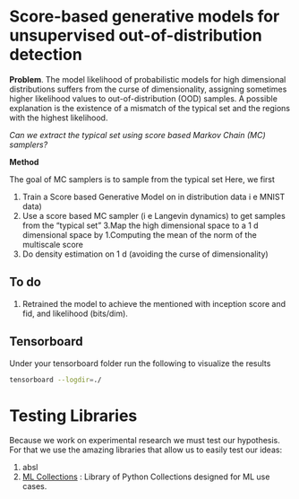# Score-based generative models for unsupervised out-of-distribution detection

**Problem**. The model likelihood of probabilistic models for high dimensional distributions suffers from the curse of
dimensionality, assigning sometimes higher likelihood values to out-of-distribution (OOD) samples. A possible
explanation is the existence of a mismatch of the typical set and the regions with the highest likelihood.


*Can we extract the typical set using score based Markov Chain (MC) samplers?*

**Method**

The goal of MC samplers is to sample from the typical set Here, we first
1. Train a Score based Generative Model on in distribution data i e MNIST data)
2. Use a score based MC sampler (i e Langevin dynamics) to get samples from the “typical set”
3.Map the high dimensional space to a 1 d dimensional space by
1.Computing the mean of the norm of the multiscale score
3. Do density estimation on 1 d (avoiding the curse of dimensionality)





## To do 

1. Retrained the model to achieve the mentioned with inception score and fid, and likelihood (bits/dim).



## Tensorboard
Under your tensorboard folder run the following to visualize the results

```bash
tensorboard --logdir=./
```


# Testing Libraries

Because we work on experimental research we must test our hypothesis. 
For that we use the amazing libraries that allow us to easily test our ideas:

1. absl 
2. [ML Collections](https://github.com/google/ml_collections) : Library of Python Collections designed for ML use cases.